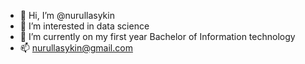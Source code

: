 - 👋 Hi, I’m @nurullasykin
- 👀 I’m interested in data science 
- 🌱 I’m currently on my first year Bachelor of Information technology 
- 📫 nurullasykin@gmail.com

<!---
nurullasykin/nurullasykin is a ✨ special ✨ repository because its `README.md` (this file) appears on your GitHub profile.
You can click the Preview link to take a look at your changes.
--->
